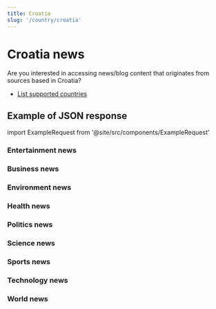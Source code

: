 ```yaml
---
title: Croatia
slug: '/country/croatia'
---
```


# Croatia news

Are you interested in accessing news/blog content that originates from sources based in Croatia?

- [List supported countries](/get-articles/countries)

## Example of JSON response

import ExampleRequest from '@site/src/components/ExampleRequest'

### Entertainment news
<ExampleRequest url="https://api.apitube.io/v1/news/articles-demo?limit=2&category=news/Arts_and_Entertainment&country=hr"></ExampleRequest>

### Business news
<ExampleRequest url="https://api.apitube.io/v1/news/articles-demo?limit=2&category=news/Business&country=hr"></ExampleRequest>

### Environment news
<ExampleRequest url="https://api.apitube.io/v1/news/articles-demo?limit=2&category=news/Environment&country=hr"></ExampleRequest>

### Health news
<ExampleRequest url="https://api.apitube.io/v1/news/articles-demo?limit=2&category=news/Health&country=hr"></ExampleRequest>

### Politics news
<ExampleRequest url="https://api.apitube.io/v1/news/articles-demo?limit=2&category=news/Politics&country=hr"></ExampleRequest>

### Science news
<ExampleRequest url="https://api.apitube.io/v1/news/articles-demo?limit=2&category=news/Science&country=hr"></ExampleRequest>

### Sports news
<ExampleRequest url="https://api.apitube.io/v1/news/articles-demo?limit=2&category=news/Sports&country=hr"></ExampleRequest>

### Technology news
<ExampleRequest url="https://api.apitube.io/v1/news/articles-demo?limit=2&category=news/Technology&country=hr"></ExampleRequest>

### World news
<ExampleRequest url="https://api.apitube.io/v1/news/articles-demo?limit=2&category=news/World&country=hr"></ExampleRequest>

